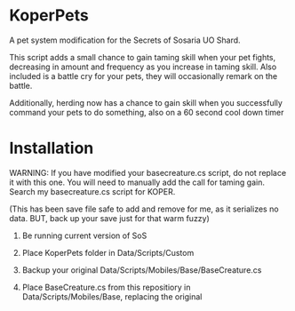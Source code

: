 # KoperPets
A pet system modification for the Secrets of Sosaria UO Shard.

This script adds a small chance to gain taming skill when your pet fights, decreasing in amount and frequency as you increase in taming skill. Also included is a battle cry for your pets, they will occasionally remark on the battle.

Additionally, herding now has a chance to gain skill when you successfully command your pets to do something, also on a 60 second cool down timer

# Installation

WARNING: If you have modified your basecreature.cs script, do not replace it with this one. You will need to manually add the call for taming gain. Search my basecreature.cs script for KOPER.

(This has been save file safe to add and remove for me, as it serializes no data. BUT, back up your save just for that warm fuzzy)

1. Be running current version of SoS

2. Place KoperPets folder in Data/Scripts/Custom

3. Backup your original Data/Scripts/Mobiles/Base/BaseCreature.cs

4. Place BaseCreature.cs from this repositiory in Data/Scripts/Mobiles/Base, replacing the original
